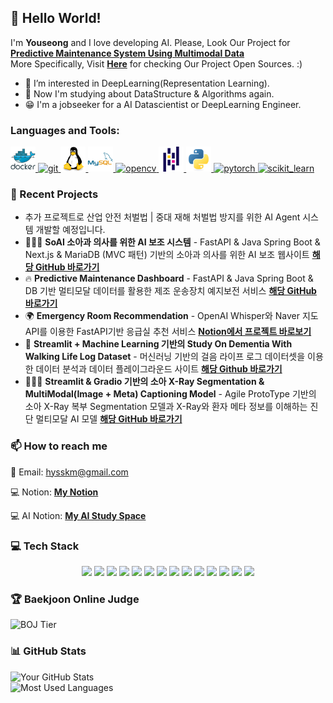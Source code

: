 ## 👋 Hello World!  
I'm **Youseong** and I love developing AI.
Please, Look Our Project for **[Predictive Maintenance System Using Multimodal Data](https://www.youtube.com/watch?v=G9g6b73ycRM&t=508s)**  
More Specifically, Visit **[Here](https://github.com/KT-AIVLE6th-BigProject-Team3/monoguard)** for checking Our Project Open Sources. :)

- 👀 I’m interested in DeepLearning(Representation Learning).
- 🌱 Now I'm studying about DataStructure & Algorithms again.
- 😁 I'm a jobseeker for a AI Datascientist or DeepLearning Engineer.

<h3 align="left">Languages and Tools:</h3>
<p align="left"> <a href="https://www.docker.com/" target="_blank" rel="noreferrer"> <img src="https://raw.githubusercontent.com/devicons/devicon/master/icons/docker/docker-original-wordmark.svg" alt="docker" width="40" height="40"/> </a> <a href="https://git-scm.com/" target="_blank" rel="noreferrer"> <img src="https://www.vectorlogo.zone/logos/git-scm/git-scm-icon.svg" alt="git" width="40" height="40"/> </a> <a href="https://www.linux.org/" target="_blank" rel="noreferrer"> <img src="https://raw.githubusercontent.com/devicons/devicon/master/icons/linux/linux-original.svg" alt="linux" width="40" height="40"/> </a> <a href="https://www.mysql.com/" target="_blank" rel="noreferrer"> <img src="https://raw.githubusercontent.com/devicons/devicon/master/icons/mysql/mysql-original-wordmark.svg" alt="mysql" width="40" height="40"/> </a> <a href="https://opencv.org/" target="_blank" rel="noreferrer"> <img src="https://www.vectorlogo.zone/logos/opencv/opencv-icon.svg" alt="opencv" width="40" height="40"/> </a> <a href="https://pandas.pydata.org/" target="_blank" rel="noreferrer"> <img src="https://raw.githubusercontent.com/devicons/devicon/2ae2a900d2f041da66e950e4d48052658d850630/icons/pandas/pandas-original.svg" alt="pandas" width="40" height="40"/> </a> <a href="https://www.python.org" target="_blank" rel="noreferrer"> <img src="https://raw.githubusercontent.com/devicons/devicon/master/icons/python/python-original.svg" alt="python" width="40" height="40"/> </a> <a href="https://pytorch.org/" target="_blank" rel="noreferrer"> <img src="https://www.vectorlogo.zone/logos/pytorch/pytorch-icon.svg" alt="pytorch" width="40" height="40"/> </a> <a href="https://scikit-learn.org/" target="_blank" rel="noreferrer"> <img src="https://upload.wikimedia.org/wikipedia/commons/0/05/Scikit_learn_logo_small.svg" alt="scikit_learn" width="40" height="40"/> </a> </p>

### 🚀 Recent Projects
- 추가 프로젝트로 산업 안전 처벌법 | 중대 재해 처벌법 방지를 위한 AI Agent 시스템 개발할 예정입니다.
- 👨🏻‍⚕️ **SoAI 소아과 의사를 위한 AI 보조 시스템** - FastAPI & Java Spring Boot & Next.js & MariaDB (MVC 패턴) 기반의 소아과 의사를 위한 AI 보조 웹사이트 **[해당 GitHub 바로가기](https://github.com/soai-org)**
- 🔥 **Predictive Maintenance Dashboard** - FastAPI & Java Spring Boot & DB 기반 멀티모달 데이터를 활용한 제조 운송장치 예지보전 서비스 **[해당 GitHub 바로가기](https://github.com/KT-AIVLE6th-BigProject-Team3/monoguard)**
- 🌍 **Emergency Room Recommendation** - OpenAI Whisper와 Naver 지도 API를 이용한 FastAPI기반 응급실 추천 서비스 **[Notion에서 프로젝트 바로보기](https://hollow-parent-6e7.notion.site/1aefda6f068c8074b03ed32676feb53f)**
- 🧠 **Streamlit + Machine Learning 기반의 Study On Dementia With Walking Life Log Dataset** - 머신러닝 기반의 걸음 라이프 로그 데이터셋을 이용한 데이터 분석과 데이터 플레이그라운드 사이트 **[해당 Github 바로가기](https://github.com/youse0ng/StudyOnDementia)**
- 👨🏻‍⚕️ **Streamlit & Gradio 기반의 소아 X-Ray Segmentation & MultiModal(Image + Meta) Captioning Model** - Agile ProtoType 기반의 소아 X-Ray 복부 Segmentation 모델과 X-Ray와 환자 메타 정보를 이해하는 진단 멀티모달 AI 모델 **[해당 GitHub 바로가기](https://github.com/youse0ng/SoAI)**

### 📫 How to reach me
📧 Email: hysskm@gmail.com

💻 Notion: **[My Notion](https://hollow-parent-6e7.notion.site/AI-1adfda6f068c807ca8ccfee10dabd698?pvs=74)**

💻 AI Notion: **[My AI Study Space](https://hollow-parent-6e7.notion.site/BackGround-1a6fda6f068c8020b8b2ee26f52ee56b?pvs=74)**

### 💻 Tech Stack  
<p align="center">
  <img src="https://img.shields.io/badge/Python-75%25-3776AB?style=for-the-badge&logo=python&logoColor=FFD43B"/>
  <img src="https://img.shields.io/badge/PyTorch-75%25-EE4C2C?style=for-the-badge&logo=pytorch&logoColor=white"/>
  <img src="https://img.shields.io/badge/TensorFlow-60%25-FF6F00?style=for-the-badge&logo=tensorflow&logoColor=white"/>
  <img src="https://img.shields.io/badge/HuggingFace-70%25-FFD21E?style=for-the-badge&logo=huggingface&logoColor=black"/>
  <img src="https://img.shields.io/badge/Transformers-65%25-FF9E0F?style=for-the-badge&logo=huggingface&logoColor=black"/>
  <img src="https://img.shields.io/badge/scikit--learn-80%25-F7931E?style=for-the-badge&logo=scikitlearn&logoColor=white"/>
  <img src="https://img.shields.io/badge/OpenCV-70%25-5C3EE8?style=for-the-badge&logo=opencv&logoColor=white"/>
  <img src="https://img.shields.io/badge/FastAPI-70%25-009688?style=for-the-badge&logo=fastapi&logoColor=white"/>
  <img src="https://img.shields.io/badge/SQL-50%25-4479A1?style=for-the-badge&logo=mysql&logoColor=white"/>
  <img src="https://img.shields.io/badge/Pandas-80%25-150458?style=for-the-badge&logo=pandas&logoColor=white"/>
  <img src="https://img.shields.io/badge/Streamlit-60%25-FF4B4B?style=for-the-badge&logo=streamlit&logoColor=white"/>
  <img src="https://img.shields.io/badge/Plotly-60%25-3F4F75?style=for-the-badge&logo=plotly&logoColor=white"/>
  <img src="https://img.shields.io/badge/Git-60%25-F05032?style=for-the-badge&logo=git&logoColor=white"/>
  <img src="https://img.shields.io/badge/Docker-50%25-2496ED?style=for-the-badge&logo=docker&logoColor=white"/>
  
</p>

### 🏆 Baekjoon Online Judge  
![BOJ Tier](https://github-readme-solvedac.vercel.app/api/?handle=hysskm123)  

### 📊 GitHub Stats  
![Your GitHub Stats](https://github-readme-stats.vercel.app/api?username=youse0ng&show_icons=true&theme=radical)  
![Most Used Languages](https://github-readme-stats.vercel.app/api/top-langs/?username=youse0ng&layout=compact&theme=radical)

